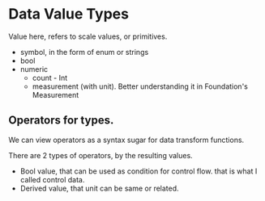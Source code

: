 
# Data Value Types

Value here, refers to scale values, or primitives.

* symbol, in the form of enum or strings
* bool
* numeric
  * count - Int
  * measurement (with unit). Better understanding it in Foundation's Measurement

## Operators for types.

We can view operators as a syntax sugar for data transform functions. 

There are 2 types of operators, by the resulting values.

* Bool value, that can be used as condition for control flow. that is what I called control data.
* Derived value, that unit can be same or related.
